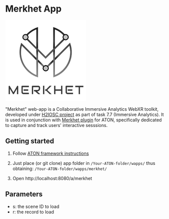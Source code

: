 # Merkhet App
![alt text](./appicon.png)

"Merkhet" web-app is a Collaborative Immersive Analytics WebXR toolkit, developed under [H2IOSC project](https://www.h2iosc.cnr.it/) as part of task 7.7 (Immersive Analytics).
It is used in conjunction with [Merkhet plugin](https://github.com/phoenixbf/merkhet-plugin) for ATON, specifically dedicated to capture and track users' interactive sesssions.

## Getting started
1) Follow [ATON framework instructions](https://github.com/phoenixbf/aton)

2) Just place (or git clone) app folder in `/Your-ATON-folder/wapps/` thus obtaining: `/Your-ATON-folder/wapps/merkhet/`
3) Open http://localhost:8080/a/merkhet

## Parameters
- s: the scene ID to load
- r: the record to load
